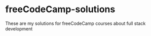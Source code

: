 # freeCodeCamp-solutions
 These are my solutions for freeCodeCamp courses about full stack development
